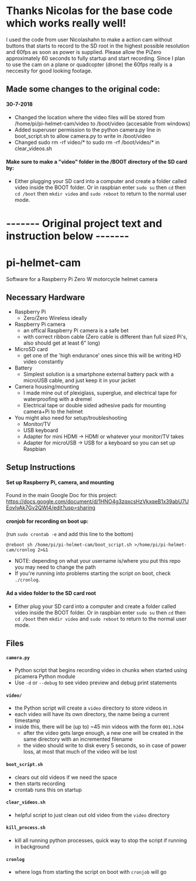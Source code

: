 # Thanks Nicolas for the base code which works really well!

I used the code from user Nicolashahn to make a action cam without buttons that starts to record to the SD root in 
the highest possible resolution and 60fps as soon as power is supplied. Please allow the PiZero approximately 60 seconds to fully startup and start recording. Since I plan to use the cam on a plane or quadcopter (drone) the 60fps really is a neccesity for good looking footage. 

## Made some changes to the original code:

#### 30-7-2018
- Changed the location where the video files will be stored from /home/pi/pi-helmet-cam/video to /boot/video (accesable from windows)
- Added superuser permission to the python camera.py line in boot_script.sh to allow camera.py to write in /boot/video
- Changed sudo rm -rf video/* to sudo rm -rf /boot/video/* in clear_videos.sh 

#### Make sure to make a "video" folder in the /BOOT directory of the SD card by:

- Either plugging your SD card into a computer and create a folder called video inside the BOOT folder.
Or in raspbian enter `sudo su` then `cd` then `cd /boot` then `mkdir video` and `sudo reboot` to return to the normal user mode.

# ------- Original project text and instruction below -------

# pi-helmet-cam
Software for a Raspberry Pi Zero W motorcycle helmet camera

## Necessary Hardware

- Raspberry Pi
  - Zero/Zero Wireless ideally
- Raspberry Pi camera 
  - an offical Raspberry Pi camera is a safe bet
  - with correct ribbon cable (Zero cable is different than full sized Pi's, also should get at least 6" long)
- MicroSD card
  - get one of the 'high endurance' ones since this will be writing HD video constantly
- Battery
  - Simplest solution is a smartphone external battery pack with a microUSB cable, and just keep it in your jacket
- Camera housing/mounting
  - I made mine out of plexiglass, superglue, and electrical tape for waterproofing with a dremel
  - Electrical tape or double sided adhesive pads for mounting camera+Pi to the helmet
- You might also need for setup/troubleshooting
  - Monitor/TV
  - USB keyboard
  - Adapter for mini HDMI -> HDMI or whatever your monitor/TV takes
  - Adapter for microUSB -> USB for a keyboard so you can set up Raspbian

## Setup Instructions

#### Set up Raspberry Pi, camera, and mounting

Found in the main Google Doc for this project: https://docs.google.com/document/d/1HNO4g3zqxcsHzVkxqeB1x39abU7UEovlvAk7Gv2QWl4/edit?usp=sharing

#### cronjob for recording on boot up:

(run `sudo crontab -e` and add this line to the bottom)

    @reboot sh /home/pi/pi-helmet-cam/boot_script.sh >/home/pi/pi-helmet-cam/cronlog 2>&1

- NOTE: depending on what your username is/where you put this repo you may need to change the path
- If you're running into problems starting the script on boot, check `./cronlog`.

#### Ad a video folder to the SD card root

- Either plug your SD card into a computer and create a folder called video inside the BOOT folder.
Or in raspbian enter `sudo su` then `cd` then `cd /boot` then `mkdir video` and `sudo reboot` to return to the normal user mode.


## Files

#### `camera.py`

- Python script that begins recording video in chunks when started using picamera Python module
- Use `-d` or `--debug` to see video preview and debug print statements

#### `video/`
- the Python script will create a `video` directory to store videos in
- each video will have its own directory, the name being a current timestamp
- inside this, there will be (up to) ~45 min videos with the form `001.h264`
  - after the video gets large enough, a new one will be created in the same directory with an incremented filename
  - the video should write to disk every 5 seconds, so in case of power loss, at most that much of the video will be lost

#### `boot_script.sh`

- clears out old videos if we need the space
- then starts recording
- crontab runs this on startup

#### `clear_videos.sh`

- helpful script to just clean out old video from the `video` directory

#### `kill_process.sh`

- kill all running python processes, quick way to stop the script if running in background

#### `cronlog`
- where logs from starting the script on boot with `cronjob` will go
